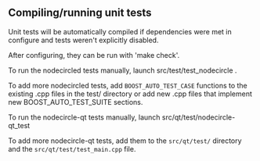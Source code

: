 Compiling/running unit tests
------------------------------------

Unit tests will be automatically compiled if dependencies were met in configure
and tests weren't explicitly disabled.

After configuring, they can be run with 'make check'.

To run the nodecircled tests manually, launch src/test/test_nodecircle .

To add more nodecircled tests, add `BOOST_AUTO_TEST_CASE` functions to the existing
.cpp files in the test/ directory or add new .cpp files that
implement new BOOST_AUTO_TEST_SUITE sections.

To run the nodecircle-qt tests manually, launch src/qt/test/nodecircle-qt_test

To add more nodecircle-qt tests, add them to the `src/qt/test/` directory and
the `src/qt/test/test_main.cpp` file.
